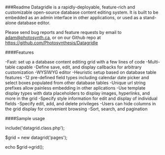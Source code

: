 ###Readme
Datagridle is a rapidly-deployable, feature-rich and customizable open-source database content editing system. It is built to be embedded as an admin interface in other applications, or used as a stand-alone database editor.

Please send bug reports and feature requests by email to adam@photosynth.ca, or on our Github repo at https://github.com/Photosynthesis/Datagridle

####Features

-Fast: set up a database content editing grid with a few lines of code
-Multi-table capable
-Define save, edit, and display callbacks for arbitrary customization
-WYSIWYG editor
-Heuristic setup based on database table features
-12 pre-defined field types including calendar date picker and select boxes populated from other database tables
-Unique url string prefixes allow painless embedding in other aplications
-Use template display types with data placeholders to display images, hyperlinks, and more in the grid
-Specify style information for edit and display of individual fields
-Specify edit, add, and delete privileges
-Users can hide columns in the grid display for convenient browsing
-Sort, search, and pagination


####Sample usage

include('datagrid.class.php');

$grid = new datagrid('pages');

echo $grid->grid();